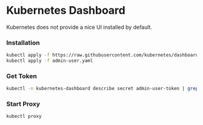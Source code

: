 # Kubernetes Dashboard

Kubernetes does not provide a nice UI installed by default.

### Installation

```bash
kubectl apply -f https://raw.githubusercontent.com/kubernetes/dashboard/v2.5.1/aio/deploy/recommended.yaml
kubectl apply -f admin-user.yaml
```

### Get Token

```bash
kubectl -n kubernetes-dashboard describe secret admin-user-token | grep '^token'
```

### Start Proxy

```bash
kubectl proxy
```